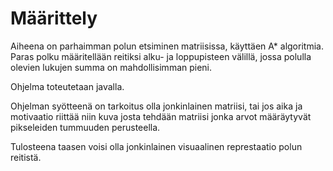 # Määrittely #

Aiheena on parhaimman polun etsiminen matriisissa, käyttäen A* algoritmia. Paras polku määritellään reitiksi alku- ja loppupisteen välillä, jossa polulla olevien lukujen summa on mahdollisimman pieni.

Ohjelma toteutetaan javalla.

Ohjelman syötteenä on tarkoitus olla jonkinlainen matriisi, tai jos aika ja motivaatio riittää niin kuva josta tehdään matriisi jonka arvot määräytyvät pikseleiden tummuuden perusteella.

Tulosteena taasen voisi olla jonkinlainen visuaalinen represtaatio polun reitistä.